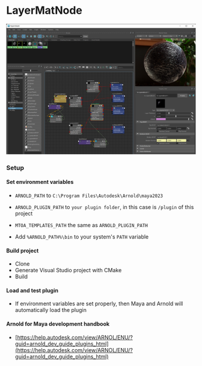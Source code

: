 # LayerMatNode

![](./example.jpg)

### Setup

#### Set environment variables

- `ARNOLD_PATH` to `C:\Program Files\Autodesk\Arnold\maya2023`

- `ARNOLD_PLUGIN_PATH` to `your plugin folder`, in this case is `/plugin` of this project
- `MTOA_TEMPLATES_PATH` the same as `ARNOLD_PLUGIN_PATH`
- Add `%ARNOLD_PATH%\bin` to your system's `PATH` variable

#### Build project

- Clone
- Generate Visual Studio project with CMake
- Build

#### Load and test plugin

- If environment variables are set properly, then Maya and Arnold will automatically load the plugin



#### Arnold for Maya development handbook

- [https://help.autodesk.com/view/ARNOL/ENU/?guid=arnold_dev_guide_plugins_html](https://help.autodesk.com/view/ARNOL/ENU/?guid=arnold_dev_guide_plugins_html)